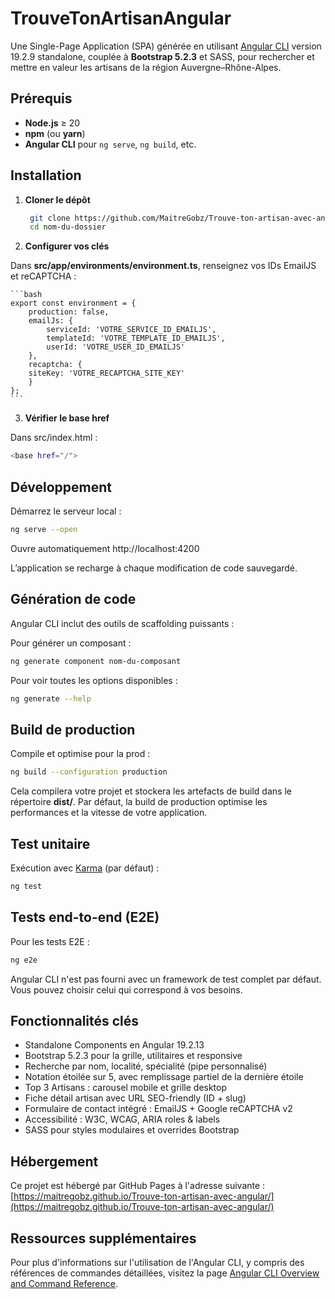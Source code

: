 # TrouveTonArtisanAngular

Une Single-Page Application (SPA) générée en utilisant [Angular CLI](https://github.com/angular/angular-cli) version 19.2.9 standalone, couplée à **Bootstrap 5.2.3** et SASS, pour rechercher et mettre en valeur les artisans de la région Auvergne–Rhône-Alpes.

## Prérequis

- **Node.js** ≥ 20
- **npm** (ou **yarn**)
- **Angular CLI** pour `ng serve`, `ng build`, etc.

## Installation

1. **Cloner le dépôt**

   ```bash
    git clone https://github.com/MaitreGobz/Trouve-ton-artisan-avec-angular
    cd nom-du-dossier
   ```

2. **Configurer vos clés**

Dans **src/app/environments/environment.ts**, renseignez vos IDs EmailJS et reCAPTCHA :

    ```bash
    export const environment = {
        production: false,
        emailJs: {
            serviceId: 'VOTRE_SERVICE_ID_EMAILJS',
            templateId: 'VOTRE_TEMPLATE_ID_EMAILJS',
            userId: 'VOTRE_USER_ID_EMAILJS'
        },
        recaptcha: {
        siteKey: 'VOTRE_RECAPTCHA_SITE_KEY'
        }
    };
    ```

3. **Vérifier le base href**

Dans src/index.html :

```bash
<base href="/">
```

## Développement

Démarrez le serveur local :

```bash
ng serve --open
```

Ouvre automatiquement http://localhost:4200

L’application se recharge à chaque modification de code sauvegardé.

## Génération de code

Angular CLI inclut des outils de scaffolding puissants :

Pour générer un composant :

```bash
ng generate component nom-du-composant
```

Pour voir toutes les options disponibles :

```bash
ng generate --help
```

## Build de production

Compile et optimise pour la prod :

```bash
ng build --configuration production
```

Cela compilera votre projet et stockera les artefacts de build dans le répertoire **dist/**. Par défaut, la build de production optimise les performances et la vitesse de votre application.

## Test unitaire

Exécution avec [Karma](https://karma-runner.github.io) (par défaut) :

```bash
ng test
```

## Tests end-to-end (E2E)

Pour les tests E2E :

```bash
ng e2e
```

Angular CLI n'est pas fourni avec un framework de test complet par défaut. Vous pouvez choisir celui qui correspond à vos besoins.

## Fonctionnalités clés

- Standalone Components en Angular 19.2.13
- Bootstrap 5.2.3 pour la grille, utilitaires et responsive
- Recherche par nom, localité, spécialité (pipe personnalisé)
- Notation étoilée sur 5, avec remplissage partiel de la dernière étoile
- Top 3 Artisans : carousel mobile et grille desktop
- Fiche détail artisan avec URL SEO-friendly (ID + slug)
- Formulaire de contact intégré : EmailJS + Google reCAPTCHA v2
- Accessibilité : W3C, WCAG, ARIA roles & labels
- SASS pour styles modulaires et overrides Bootstrap

## Hébergement

Ce projet est hébergé par GitHub Pages à l'adresse suivante : [https://maitregobz.github.io/Trouve-ton-artisan-avec-angular/](https://maitregobz.github.io/Trouve-ton-artisan-avec-angular/)

## Ressources supplémentaires

Pour plus d'informations sur l'utilisation de l'Angular CLI, y compris des références de commandes détaillées, visitez la page [Angular CLI Overview and Command Reference](https://angular.dev/tools/cli).
